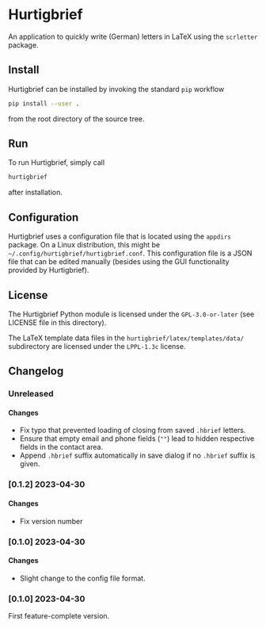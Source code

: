 # Hurtigbrief

An application to quickly write (German) letters in LaTeX using the `scrletter`
package.

## Install
Hurtigbrief can be installed by invoking the standard `pip` workflow
```bash
pip install --user .
```
from the root directory of the source tree.

## Run
To run Hurtigbrief, simply call
```bash
hurtigbrief
```
after installation.

## Configuration
Hurtigbrief uses a configuration file that is located using the `appdirs`
package. On a Linux distribution, this might be
`~/.config/hurtigbrief/hurtigbrief.conf`. This configuration file is a JSON
file that can be edited manually (besides using the GUI functionality provided
by Hurtigbrief).

## License
The Hurtigbrief Python module is licensed under the `GPL-3.0-or-later` (see
LICENSE file in this directory).

The LaTeX template data files in the `hurtigbrief/latex/templates/data/`
subdirectory are licensed under the `LPPL-1.3c` license.

## Changelog
### Unreleased
#### Changes
- Fix typo that prevented loading of closing from saved `.hbrief` letters.
- Ensure that empty email and phone fields (`""`) lead to hidden respective
  fields in the contact area.
- Append `.hbrief` suffix automatically in save dialog if no `.hbrief` suffix
  is given.

### [0.1.2] 2023-04-30
#### Changes
- Fix version number

### [0.1.0] 2023-04-30
#### Changes
- Slight change to the config file format.

### [0.1.0] 2023-04-30
First feature-complete version.
